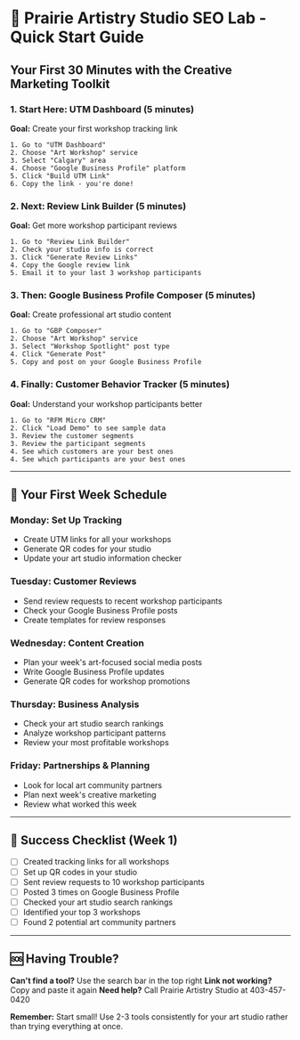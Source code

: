# 🎨 Prairie Artistry Studio SEO Lab - Quick Start Guide

## Your First 30 Minutes with the Creative Marketing Toolkit

### 1. Start Here: UTM Dashboard (5 minutes)
**Goal:** Create your first workshop tracking link
```
1. Go to "UTM Dashboard"
2. Choose "Art Workshop" service
3. Select "Calgary" area
4. Choose "Google Business Profile" platform
5. Click "Build UTM Link"
6. Copy the link - you're done!
```

### 2. Next: Review Link Builder (5 minutes)
**Goal:** Get more workshop participant reviews
```
1. Go to "Review Link Builder"
2. Check your studio info is correct
3. Click "Generate Review Links"
4. Copy the Google review link
5. Email it to your last 3 workshop participants
```

### 3. Then: Google Business Profile Composer (5 minutes)
**Goal:** Create professional art studio content
```
1. Go to "GBP Composer"
2. Choose "Art Workshop" service
3. Select "Workshop Spotlight" post type
4. Click "Generate Post"
5. Copy and post on your Google Business Profile
```

### 4. Finally: Customer Behavior Tracker (5 minutes)
**Goal:** Understand your workshop participants better
```
1. Go to "RFM Micro CRM"
2. Click "Load Demo" to see sample data
3. Review the customer segments
3. Review the participant segments
4. See which customers are your best ones
4. See which participants are your best ones
```

---

## 📅 Your First Week Schedule

### Monday: Set Up Tracking
- Create UTM links for all your workshops
- Generate QR codes for your studio
- Update your art studio information checker

### Tuesday: Customer Reviews
- Send review requests to recent workshop participants
- Check your Google Business Profile posts
- Create templates for review responses

### Wednesday: Content Creation
- Plan your week's art-focused social media posts
- Write Google Business Profile updates
- Generate QR codes for workshop promotions

### Thursday: Business Analysis
- Check your art studio search rankings
- Analyze workshop participant patterns
- Review your most profitable workshops

### Friday: Partnerships & Planning
- Look for local art community partners
- Plan next week's creative marketing
- Review what worked this week

---

## 🎯 Success Checklist (Week 1)

- [ ] Created tracking links for all workshops
- [ ] Set up QR codes in your studio
- [ ] Sent review requests to 10 workshop participants
- [ ] Posted 3 times on Google Business Profile
- [ ] Checked your art studio search rankings
- [ ] Identified your top 3 workshops
- [ ] Found 2 potential art community partners

---

## 🆘 Having Trouble?

**Can't find a tool?** Use the search bar in the top right
**Link not working?** Copy and paste it again
**Need help?** Call Prairie Artistry Studio at 403-457-0420

**Remember:** Start small! Use 2-3 tools consistently for your art studio rather than trying everything at once.
